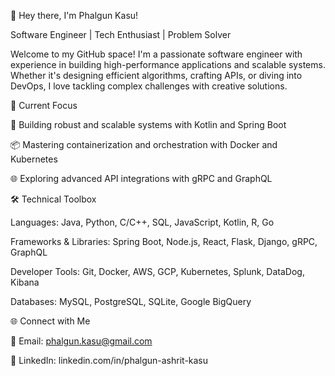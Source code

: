 👋 Hey there, I'm Phalgun Kasu!

Software Engineer | Tech Enthusiast | Problem Solver

Welcome to my GitHub space! I'm a passionate software engineer with experience in building high-performance applications and scalable systems. Whether it's designing efficient algorithms, crafting APIs, or diving into DevOps, I love tackling complex challenges with creative solutions.

🔭 Current Focus

🚀 Building robust and scalable systems with Kotlin and Spring Boot

📦 Mastering containerization and orchestration with Docker and Kubernetes

🌐 Exploring advanced API integrations with gRPC and GraphQL

🛠️ Technical Toolbox


Languages: Java, Python, C/C++, SQL, JavaScript, Kotlin, R, Go

Frameworks & Libraries: Spring Boot, Node.js, React, Flask, Django, gRPC, GraphQL

Developer Tools: Git, Docker, AWS, GCP, Kubernetes, Splunk, DataDog, Kibana

Databases: MySQL, PostgreSQL, SQLite, Google BigQuery

🌐 Connect with Me

📧 Email: phalgun.kasu@gmail.com

💼 LinkedIn: linkedin.com/in/phalgun-ashrit-kasu

<!--
**Ashrit0809/Ashrit0809** is a ✨ _special_ ✨ repository because its `README.md` (this file) appears on your GitHub profile.

Here are some ideas to get you started:

- 🔭 I’m currently working on ...
- 🌱 I’m currently learning ...
- 👯 I’m looking to collaborate on ...
- 🤔 I’m looking for help with ...
- 💬 Ask me about ...
- 📫 How to reach me: ...
- 😄 Pronouns: ...
- ⚡ Fun fact: ...
-->
